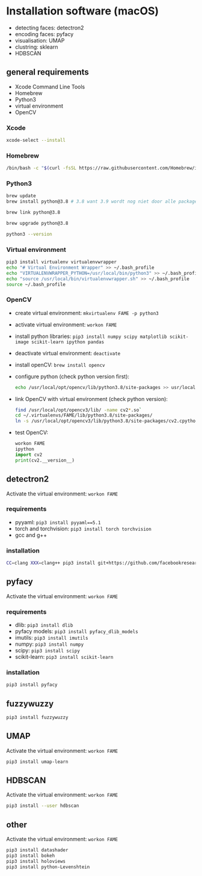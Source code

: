 # Installation software (macOS)

* detecting faces: detectron2
* encoding faces: pyfacy
* visualisation: UMAP
* clustring: sklearn
* HDBSCAN

## general requirements

* Xcode Command Line Tools
* Homebrew
* Python3
* virtual environment
* OpenCV

### Xcode

```bash
xcode-select --install
```

### Homebrew

```bash
/bin/bash -c "$(curl -fsSL https://raw.githubusercontent.com/Homebrew/install/HEAD/install.sh)"
```

### Python3

```bash
brew update
brew install python@3.8 # 3.8 want 3.9 wordt nog niet door alle packages ondersteund.

brew link python@3.8

brew upgrade python@3.8

python3 --version
```

### Virtual environment

```bash
pip3 install virtualenv virtualenvwrapper
echo "# Virtual Environment Wrapper" >> ~/.bash_profile
echo "VIRTUALENVWRAPPER_PYTHON=/usr/local/bin/python3" >> ~/.bash_profile
echo "source /usr/local/bin/virtualenvwrapper.sh" >> ~/.bash_profile
source ~/.bash_profile
```

### OpenCV

* create virtual environment: `mkvirtualenv FAME -p python3`
* activate virtual environment: `workon FAME`
* install python libraries: `pip3 install numpy scipy matplotlib scikit-image scikit-learn ipython pandas`
* deactivate virtual environment: `deactivate`
* install openCV: `brew install opencv`
* configure python (check python version first):
  
  ```bash
  echo /usr/local/opt/opencv/lib/python3.8/site-packages >> usr/local/lib/python3.8/site-packages/opencv3.pth
  ```

* link OpenCV with virtual environment (check python version):
  
  ```bash
  find /usr/local/opt/opencv3/lib/ -name cv2*.so`
  cd ~/.virtualenvs/FAME/lib/python3.8/site-packages/
  ln -s /usr/local/opt/opencv3/lib/python3.8/site-packages/cv2.cpython-36m-darwin.so cv2.so
  ```

* test OpenCV:
  
  ```python
  workon FAME
  ipython
  import cv2
  print(cv2.__version__)
  ```

## detectron2

Activate the virtual environment: `workon FAME`

### requirements

* pyyaml: `pip3 install pyyaml==5.1`
* torch and torchvision: `pip3 install torch torchvision`
* gcc and g++

### installation

```bash
CC=clang XXX=clang++ pip3 install git+https://github.com/facebookresearch/detectron2.git
```

## pyfacy

Activate the virtual environment: `workon FAME`

### requirements

* dlib: `pip3 install dlib`
* pyfacy models: `pip3 install pyfacy_dlib_models`
* imutils: `pip3 install imutils`
* numpy: `pip3 install numpy`
* scipy: `pip3 install scipy`
* scikit-learn: `pip3 install scikit-learn`

### installation

```bash
pip3 install pyfacy
```

## fuzzywuzzy

```bash
pip3 install fuzzywuzzy
```

## UMAP

Activate the virtual environment: `workon FAME`

```bash
pip3 install umap-learn
```

## HDBSCAN

Activate the virtual environment: `workon FAME`

```bash
pip3 install --user hdbscan
```

## other

Activate the virtual environment: `workon FAME`

```bash
pip3 install datashader
pip3 install bokeh
pip3 install holoviews
pip3 install python-Levenshtein
```

